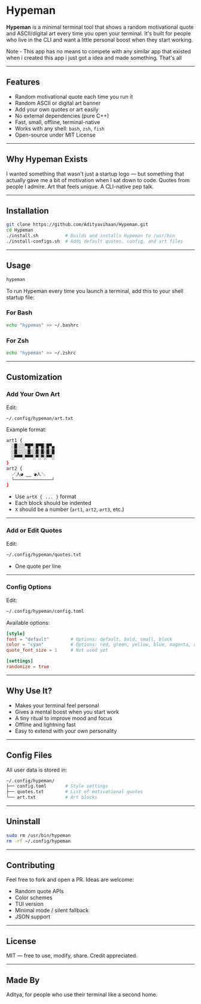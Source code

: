 # Hypeman

**Hypeman** is a minimal terminal tool that shows a random motivational quote and ASCII/digital art every time you open your terminal. It's built for people who live in the CLI and want a little personal boost when they start working.

Note - This app has no means to compete with any similar app that existed when i created this app i just got a idea and made something. That's all

---

## Features

- Random motivational quote each time you run it
- Random ASCII or digital art banner
- Add your own quotes or art easily
- No external dependencies (pure C++)
- Fast, small, offline, terminal-native
- Works with any shell: `bash`, `zsh`, `fish`
- Open-source under MIT License

---

## Why Hypeman Exists

I wanted something that wasn't just a startup logo — but something that actually gave me a bit of motivation when I sat down to code. Quotes from people I admire. Art that feels unique. A CLI-native pep talk.

---

## Installation

```bash
git clone https://github.com/Adityavihaan/Hypeman.git
cd Hypeman
./install.sh          # Builds and installs Hypeman to /usr/bin
./install-configs.sh  # Adds default quotes, config, and art files
```

---

## Usage

```bash
hypeman
```

To run Hypeman every time you launch a terminal, add this to your shell startup file:

### For Bash
```bash
echo "hypeman" >> ~/.bashrc
```

### For Zsh
```bash
echo "hypeman" >> ~/.zshrc
```

---

## Customization

### Add Your Own Art

Edit:

```bash
~/.config/hypeman/art.txt
```

Example format:

```bash
art1 {
  ░█░░░▀█▀░█▀█░█▀▄
  ░█░░░░█░░█░█░█░█
  ░▀▀▀░▀▀▀░▀░▀░▀▀░
}
art2 {
  ／人◕ ‿‿ ◕人＼
  └──────────────┘
}
```

- Use `artX { ... }` format
- Each block should be indented
- `X` should be a number (`art1`, `art2`, `art3`, etc.)

---

### Add or Edit Quotes

Edit:

```bash
~/.config/hypeman/quotes.txt
```

- One quote per line

---

### Config Options

Edit:

```bash
~/.config/hypeman/config.toml
```

Available options:

```toml
[style]
font = "default"        # Options: default, bold, small, block
color = "cyan"          # Options: red, green, yellow, blue, magenta, cyan, white
quote_font_size = 1     # Not used yet

[settings]
randomize = true
```

---

## Why Use It?

- Makes your terminal feel personal
- Gives a mental boost when you start work
- A tiny ritual to improve mood and focus
- Offline and lightning fast
- Easy to extend with your own personality

---

## Config Files

All user data is stored in:

```bash
~/.config/hypeman/
├── config.toml       # Style settings
├── quotes.txt        # List of motivational quotes
└── art.txt           # Art blocks
```

---

## Uninstall

```bash
sudo rm /usr/bin/hypeman
rm -rf ~/.config/hypeman
```

---

## Contributing

Feel free to fork and open a PR. Ideas are welcome:

- Random quote APIs
- Color schemes
- TUI version
- Minimal mode / silent fallback
- JSON support

---

## License

MIT — free to use, modify, share. Credit appreciated.

---

## Made By

Aditya, for people who use their terminal like a second home.
